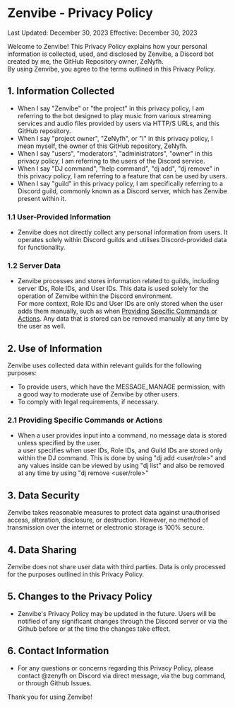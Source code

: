 # Zenvibe - Privacy Policy

Last Updated: December 30, 2023
Effective: December 30, 2023

Welcome to Zenvibe! This Privacy Policy explains how your personal information is collected, used, and disclosed by Zenvibe, a Discord bot created by me, the GitHub Repository owner, ZeNyfh.<br>
By using Zenvibe, you agree to the terms outlined in this Privacy Policy.

## 1. Information Collected

- When I say "Zenvibe" or "the project" in this privacy policy, I am referring to the bot designed to play music from various streaming services and audio files provided by users via HTTP/S URLs, and this GitHub repository.
- When I say "project owner", "ZeNyfh", or "I" in this privacy policy, I mean myself, the owner of this GitHub repository, ZeNyfh.
- When I say "users", "moderators", "administrators", "owner" in this privacy policy, I am referring to the users of the Discord service.
- When I say "DJ command", "help command", "dj add", "dj remove" in this privacy policy, I am referring to a feature that can be used by users.
- When I say "guild" in this privacy policy, I am specifically referring to a Discord guild, commonly known as a Discord server, which has Zenvibe present within it.

### 1.1 User-Provided Information
- Zenvibe does not directly collect any personal information from users. It operates solely within Discord guilds and utilises Discord-provided data for functionality.

### 1.2 Server Data
- Zenvibe processes and stores information related to guilds, including server IDs, Role IDs, and User IDs. This data is used solely for the operation of Zenvibe within the Discord environment.<br>
For more context, Role IDs and User IDs are only stored when the user adds them manually, such as when [Providing Specific Commands or Actions](https://github.com/ZeNyfh/gigavibe-java-edition/blob/main/PRIVACY_POLICY.md#L32
). Any data that is stored can be removed manually at any time by the user as well.


## 2. Use of Information

Zenvibe uses collected data within relevant guilds for the following purposes:
- To provide users, which have the MESSAGE_MANAGE permission, with a good way to moderate use of Zenvibe by other users.
- To comply with legal requirements, if necessary.

### 2.1 Providing Specific Commands or Actions
- When a user provides input into a command, no message data is stored unless specified by the user.<br>
a user specifies when user IDs, Role IDs, and Guild IDs are stored only within the DJ command. This is done by using "dj add <user/role>" and any values inside can be viewed by using "dj list" and also be removed at any time by using "dj remove <user/role>"

## 3. Data Security

Zenvibe takes reasonable measures to protect data against unauthorised access, alteration, disclosure, or destruction. However, no method of transmission over the internet or electronic storage is 100% secure.

## 4. Data Sharing

Zenvibe does not share user data with third parties. Data is only processed for the purposes outlined in this Privacy Policy.

## 5. Changes to the Privacy Policy

- Zenvibe's Privacy Policy may be updated in the future. Users will be notified of any significant changes through the Discord server or via the Github before or at the time the changes take effect.

## 6. Contact Information

- For any questions or concerns regarding this Privacy Policy, please contact @zenyfh on Discord via direct message, via the bug command, or through Github Issues.

Thank you for using Zenvibe!
